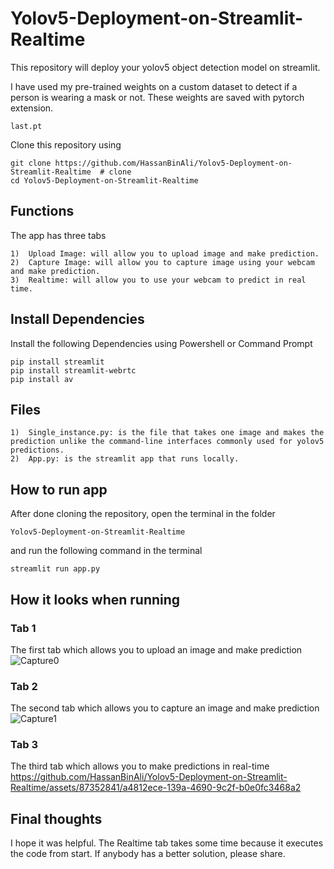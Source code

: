 
# Yolov5-Deployment-on-Streamlit-Realtime
This repository will deploy your yolov5 object detection model on streamlit.

I have used my pre-trained weights on a custom dataset to detect if a person is wearing a mask or not. These weights are saved with
    pytorch extension.
```
last.pt
```
Clone this repository using
```
git clone https://github.com/HassanBinAli/Yolov5-Deployment-on-Streamlit-Realtime  # clone
cd Yolov5-Deployment-on-Streamlit-Realtime
```



## Functions
The app has three tabs

    1)	Upload Image: will allow you to upload image and make prediction.
    2)	Capture Image: will allow you to capture image using your webcam and make prediction.
    3)	Realtime: will allow you to use your webcam to predict in real time.

## Install Dependencies
Install the following Dependencies using Powershell or Command Prompt
```
pip install streamlit
pip install streamlit-webrtc
pip install av
```
## Files
    1)	Single_instance.py: is the file that takes one image and makes the prediction unlike the command-line interfaces commonly used for yolov5 predictions.
    2)	App.py: is the streamlit app that runs locally.
    

## How to run app
After done cloning the repository, open the terminal in the folder
   
    Yolov5-Deployment-on-Streamlit-Realtime
and run the following command in the terminal
```
streamlit run app.py
```
## How it looks when running
### Tab 1
The first tab which allows you to upload an image and make prediction
![Capture0](https://github.com/HassanBinAli/Yolov5-Deployment-on-Streamlit-Realtime/assets/87352841/f76fa40f-c3c8-4ad4-8f40-3555ca055874)

### Tab 2
The second tab which allows you to capture an image and make prediction
![Capture1](https://github.com/HassanBinAli/Yolov5-Deployment-on-Streamlit-Realtime/assets/87352841/292e157e-28f7-460f-a945-fc71735e4097)

### Tab 3
The third tab which allows you to make predictions in real-time
https://github.com/HassanBinAli/Yolov5-Deployment-on-Streamlit-Realtime/assets/87352841/a4812ece-139a-4690-9c2f-b0e0fc3468a2

## Final thoughts
I hope it was helpful. The Realtime tab takes some time because it executes the code from start. If anybody has a better solution, please share.




